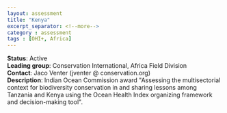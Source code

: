 ```yaml
---
layout: assessment
title: "Kenya"
excerpt_separator: <!--more-->
category : assessment
tags : [OHI+, Africa]
---
```


**Status**: Active  
**Leading group**: Conservation International, Africa Field Division  
**Contact**: Jaco Venter (jventer @ conservation.org)  
**Description**: Indian Ocean Commission award "Assessing the multisectorial context for biodiversity conservation in and sharing lessons among Tanzania and Kenya using the Ocean Health Index organizing framework and decision-making tool".  

